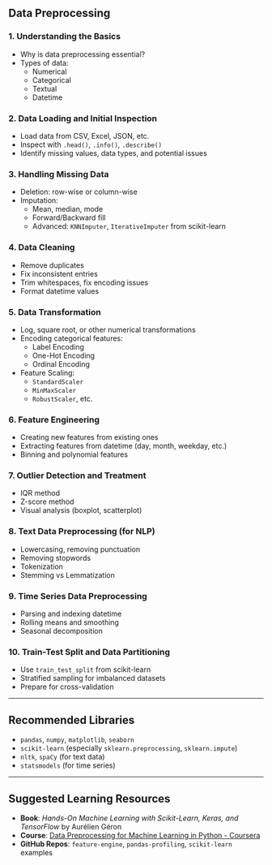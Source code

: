 ## Data Preprocessing 

### 1. Understanding the Basics
- Why is data preprocessing essential?
- Types of data:
  - Numerical
  - Categorical
  - Textual
  - Datetime

### 2. Data Loading and Initial Inspection
- Load data from CSV, Excel, JSON, etc.
- Inspect with `.head()`, `.info()`, `.describe()`
- Identify missing values, data types, and potential issues

### 3. Handling Missing Data
- Deletion: row-wise or column-wise
- Imputation:
  - Mean, median, mode
  - Forward/Backward fill
  - Advanced: `KNNImputer`, `IterativeImputer` from scikit-learn

### 4. Data Cleaning
- Remove duplicates
- Fix inconsistent entries
- Trim whitespaces, fix encoding issues
- Format datetime values

### 5. Data Transformation
- Log, square root, or other numerical transformations
- Encoding categorical features:
  - Label Encoding
  - One-Hot Encoding
  - Ordinal Encoding
- Feature Scaling:
  - `StandardScaler`
  - `MinMaxScaler`
  - `RobustScaler`, etc.

### 6. Feature Engineering
- Creating new features from existing ones
- Extracting features from datetime (day, month, weekday, etc.)
- Binning and polynomial features

### 7. Outlier Detection and Treatment
- IQR method
- Z-score method
- Visual analysis (boxplot, scatterplot)

### 8. Text Data Preprocessing (for NLP)
- Lowercasing, removing punctuation
- Removing stopwords
- Tokenization
- Stemming vs Lemmatization

### 9. Time Series Data Preprocessing
- Parsing and indexing datetime
- Rolling means and smoothing
- Seasonal decomposition

### 10. Train-Test Split and Data Partitioning
- Use `train_test_split` from scikit-learn
- Stratified sampling for imbalanced datasets
- Prepare for cross-validation

---

## Recommended Libraries
- `pandas`, `numpy`, `matplotlib`, `seaborn`
- `scikit-learn` (especially `sklearn.preprocessing`, `sklearn.impute`)
- `nltk`, `spaCy` (for text data)
- `statsmodels` (for time series)

---

## Suggested Learning Resources
- **Book**: *Hands-On Machine Learning with Scikit-Learn, Keras, and TensorFlow* by Aurélien Géron  
- **Course**: [Data Preprocessing for Machine Learning in Python - Coursera](https://www.coursera.org/learn/data-preprocessing-machine-learning)  
- **GitHub Repos**: `feature-engine`, `pandas-profiling`, `scikit-learn` examples
